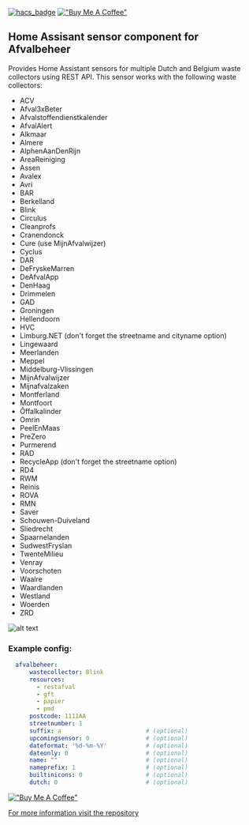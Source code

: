 [![hacs_badge](https://img.shields.io/badge/HACS-Default-orange.svg?style=for-the-badge)](https://github.com/hacs/integration)
[!["Buy Me A Coffee"](https://www.buymeacoffee.com/assets/img/custom_images/orange_img.png)](https://www.buymeacoffee.com/pippyn)
## Home Assisant sensor component for Afvalbeheer

Provides Home Assistant sensors for multiple Dutch and Belgium waste collectors using REST API. 
This sensor works with the following waste collectors:
  - ACV
  - Afval3xBeter
  - Afvalstoffendienstkalender
  - AfvalAlert
  - Alkmaar
  - Almere
  - AlphenAanDenRijn
  - AreaReiniging
  - Assen
  - Avalex
  - Avri
  - BAR
  - Berkelland
  - Blink
  - Circulus
  - Cleanprofs
  - Cranendonck
  - Cure (use MijnAfvalwijzer)
  - Cyclus
  - DAR
  - DeFryskeMarren
  - DeAfvalApp
  - DenHaag
  - Drimmelen
  - GAD
  - Groningen
  - Hellendoorn
  - HVC
  - Limburg.NET (don't forget the streetname and cityname option)
  - Lingewaard
  - Meerlanden
  - Meppel
  - Middelburg-Vlissingen
  - MijnAfvalwijzer
  - Mijnafvalzaken
  - Montferland
  - Montfoort
  - Ôffalkalinder
  - Omrin
  - PeelEnMaas
  - PreZero
  - Purmerend
  - RAD
  - RecycleApp (don't forget the streetname option)
  - RD4
  - RWM
  - Reinis
  - ROVA
  - RMN
  - Saver
  - Schouwen-Duiveland
  - Sliedrecht
  - Spaarnelanden
  - SudwestFryslan
  - TwenteMilieu
  - Venray
  - Voorschoten
  - Waalre
  - Waardlanden
  - Westland
  - Woerden
  - ZRD

![alt text](https://raw.githubusercontent.com/pippyn/Home-Assistant-Sensor-Afvalbeheer/master/example.png)

### Example config:

```yaml
  afvalbeheer:
      wastecollector: Blink
      resources:
        - restafval
        - gft
        - papier
        - pmd
      postcode: 1111AA
      streetnumber: 1
      suffix: a                        # (optional)
      upcomingsensor: 0                # (optional)
      dateformat: '%d-%m-%Y'           # (optional)
      dateonly: 0                      # (optional)
      name: ""                         # (optional)
      nameprefix: 1                    # (optional)
      builtinicons: 0                  # (optional)
      dutch: 0                         # (optional)
```
[!["Buy Me A Coffee"](https://www.buymeacoffee.com/assets/img/custom_images/orange_img.png)](https://www.buymeacoffee.com/pippyn)

[For more information visit the repository](https://github.com/pippyn/Home-Assistant-Sensor-Afvalbeheer/)
